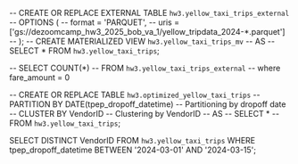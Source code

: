 -- CREATE OR REPLACE EXTERNAL TABLE `hw3.yellow_taxi_trips_external`
-- OPTIONS (
--     format = 'PARQUET',
--     uris = ['gs://dezoomcamp_hw3_2025_bob_va_1/yellow_tripdata_2024-*.parquet']
-- );
-- CREATE MATERIALIZED VIEW `hw3.yellow_taxi_trips_mv`
-- AS
-- SELECT * FROM `hw3.yellow_taxi_trips`;

-- SELECT COUNT(*)
-- FROM `hw3.yellow_taxi_trips_external`
-- where fare_amount = 0

-- CREATE OR REPLACE TABLE `hw3.optimized_yellow_taxi_trips`
-- PARTITION BY DATE(tpep_dropoff_datetime)   -- Partitioning by dropoff date
-- CLUSTER BY VendorID                        -- Clustering by VendorID
-- AS
-- SELECT *
-- FROM `hw3.yellow_taxi_trips`;

SELECT DISTINCT VendorID
FROM `hw3.yellow_taxi_trips`
WHERE tpep_dropoff_datetime BETWEEN '2024-03-01' AND '2024-03-15';

